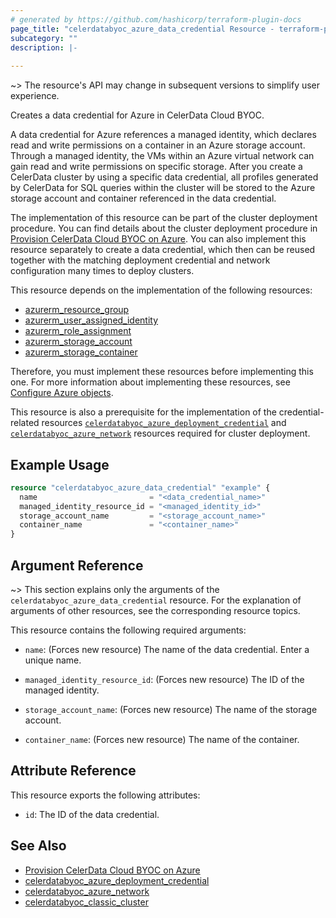```yaml
---
# generated by https://github.com/hashicorp/terraform-plugin-docs
page_title: "celerdatabyoc_azure_data_credential Resource - terraform-provider-celerdatabyoc"
subcategory: ""
description: |-
  
---
```


~> The resource's API may change in subsequent versions to simplify user experience.

Creates a data credential for Azure in CelerData Cloud BYOC.

A data credential for Azure references a managed identity, which declares read and write permissions on a container in an Azure storage account. Through a managed identity, the VMs within an Azure virtual network can gain read and write permissions on specific storage. After you create a CelerData cluster by using a specific data credential, all profiles generated by CelerData for SQL queries within the cluster will be stored to the Azure storage account and container referenced in the data credential.

The implementation of this resource can be part of the cluster deployment procedure. You can find details about the cluster deployment procedure in [Provision CelerData Cloud BYOC on Azure](../guides/azure_deployment_guide.md). You can also implement this resource separately to create a data credential, which then can be reused together with the matching deployment credential and network configuration many times to deploy clusters.

This resource depends on the implementation of the following resources:

- [azurerm_resource_group](https://registry.terraform.io/providers/hashicorp/azurerm/latest/docs/resources/resource_group)
- [azurerm_user_assigned_identity](https://registry.terraform.io/providers/hashicorp/azurerm/latest/docs/resources/user_assigned_identity)
- [azurerm_role_assignment](https://registry.terraform.io/providers/hashicorp/azurerm/latest/docs/resources/role_assignment)
- [azurerm_storage_account](https://registry.terraform.io/providers/hashicorp/azurerm/latest/docs/resources/storage_account)
- [azurerm_storage_container](https://registry.terraform.io/providers/hashicorp/azurerm/latest/docs/resources/storage_container)

Therefore, you must implement these resources before implementing this one. For more information about implementing these resources, see [Configure Azure objects](../guides/azure_deployment_guide.md#configure-azure-objects).

This resource is also a prerequisite for the implementation of the credential-related resources [`celerdatabyoc_azure_deployment_credential`](../resources/azure_deployment_credential.md) and [`celerdatabyoc_azure_network`](../resources/azure_network.md) resources required for cluster deployment.

## Example Usage

```terraform
resource "celerdatabyoc_azure_data_credential" "example" {
  name                         = "<data_credential_name>"
  managed_identity_resource_id = "<managed_identity_id>"
  storage_account_name         = "<storage_account_name>"
  container_name               = "<container_name>"
}
```

## Argument Reference

~> This section explains only the arguments of the `celerdatabyoc_azure_data_credential` resource. For the explanation of arguments of other resources, see the corresponding resource topics.

This resource contains the following required arguments:

- `name`: (Forces new resource) The name of the data credential. Enter a unique name.

- `managed_identity_resource_id`: (Forces new resource) The ID of the managed identity.

- `storage_account_name`: (Forces new resource) The name of the storage account.

- `container_name`: (Forces new resource) The name of the container.

## Attribute Reference

This resource exports the following attributes:

- `id`: The ID of the data credential.

## See Also

- [Provision CelerData Cloud BYOC on Azure](../guides/azure_deployment_guide.md)
- [celerdatabyoc_azure_deployment_credential](../resources/azure_deployment_credential.md)
- [celerdatabyoc_azure_network](../resources/azure_network.md)
- [celerdatabyoc_classic_cluster](../resources/classic_cluster.md)
